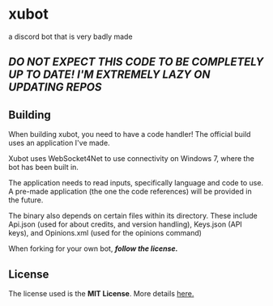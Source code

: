 # xubot
a discord bot that is very badly made

## ***DO NOT EXPECT THIS CODE TO BE COMPLETELY UP TO DATE! I'M EXTREMELY LAZY ON UPDATING REPOS***

## Building
When building xubot, you need to have a code handler! The official build uses an application I've made.

Xubot uses WebSocket4Net to use connectivity on Windows 7, where the bot has been built in.

The application needs to read inputs, specifically language and code to use. A pre-made application (the one the code references) will be provided in the future.

The binary also depends on certain files within its directory. These include Api.json (used for about credits, and version handling), Keys.json (API keys), and Opinions.xml (used for the opinions command)

When forking for your own bot, ***follow the license.***

## License
The license used is the **MIT License**. More details [here.](../blob/master/LICENSE)
